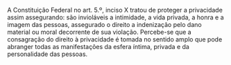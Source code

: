 A Constituição Federal no art. 5.º, inciso X tratou de proteger a privacidade assim assegurando: são invioláveis a intimidade, a vida privada, a honra e a imagem das pessoas, assegurado o direito a indenização pelo dano material ou moral decorrente de sua violação. Percebe-se que a consagração do direito à privacidade é tomada no sentido amplo que pode abranger todas as manifestações da esfera íntima, privada e da personalidade das pessoas.